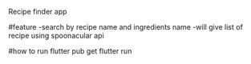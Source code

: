 Recipe finder app

#feature
 -search by recipe name and ingredients name
 -will give list of recipe using spoonacular api

#how to run
  flutter pub get
  flutter run 